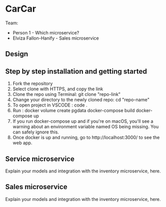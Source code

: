 # CarCar

Team:

* Person 1 - Which microservice?
* Elviza Fallon-Hanify - Sales microservice

## Design

## Step by step installation and getting started
1. Fork the repository 
2. Select clone with HTTPS, and copy the link
3. Clone the repo using Terminal: git clone "repo-link"
4. Change your directory to the newly cloned repo: cd "repo-name"
5. To open project in VSCODE : code .
6. Run : docker volume create pgdata
         docker-compose build
         docker-compose up
7. If you run docker-compose up and if you're on macOS, you'll see
   a warning about an
   environment variable named OS being missing. You can safely ignore this.
8. Once docker is up and running, go to http://localhost:3000/ to
   see the web app.

## Service microservice

Explain your models and integration with the inventory
microservice, here.

## Sales microservice

Explain your models and integration with the inventory
microservice, here.
